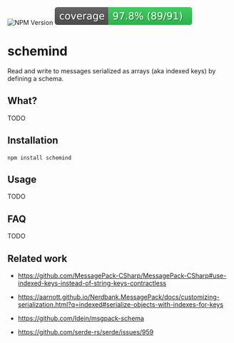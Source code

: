 ![NPM Version](https://img.shields.io/npm/v/schemind)
![Code Coverage](https://raw.githubusercontent.com/kpietraszko/schemind/refs/heads/main/badge.svg)

# schemind
Read and write to messages serialized as arrays (aka indexed keys) by defining a schema.

## What?
TODO

## Installation

```shell
npm install schemind
```

## Usage
TODO

## FAQ 
TODO

## Related work
* https://github.com/MessagePack-CSharp/MessagePack-CSharp#use-indexed-keys-instead-of-string-keys-contractless
* https://aarnott.github.io/Nerdbank.MessagePack/docs/customizing-serialization.html?q=indexed#serialize-objects-with-indexes-for-keys


* https://github.com/Idein/msgpack-schema
* https://github.com/serde-rs/serde/issues/959